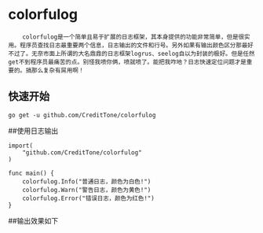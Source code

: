 # colorfulog


		colorfulog是一个简单且易于扩展的日志框架，其本身提供的功能非常简单，但是很实用。程序员查找日志最重要两个信息，日志输出的文件和行号。另外如果有输出颜色区分那最好不过了。无奈市面上所谓的大名鼎鼎的日志框架logrus、seelog自以为封装的极好。但是任然get不到程序员最痛苦的点。别怪我喷你俩，喷就喷了。能把我咋地？日志快速定位问题才是重要的。搞那么复杂有屌用啊！


## 快速开始

	go get -u github.com/CreditTone/colorfulog

##使用日志输出
```golang
import(
	"github.com/CreditTone/colorfulog"
)

func main() {
	colorfulog.Info("普通日志，颜色为白色!")
	colorfulog.Warn("警告日志，颜色为黄色!")
	colorfulog.Error("错误日志，颜色为红色!")
}
```
##输出效果如下

